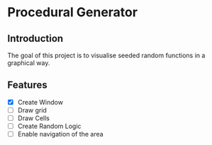 # Procedural Generator

## Introduction

The goal of this project is to visualise seeded random functions in a graphical way.

## Features

* [X] Create Window
* [ ] Draw grid
* [ ] Draw Cells
* [ ] Create Random Logic
* [ ] Enable navigation of the area

